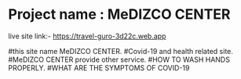 # Project name : MeDIZCO CENTER

live site link:- https://travel-guro-3d22c.web.app


#this site name MeDIZCO CENTER.
#Covid-19 and health related site.
#MeDIZCO CENTER provide other service.
#HOW TO WASH HANDS PROPERLY.
#WHAT ARE THE SYMPTOMS OF COVID-19








